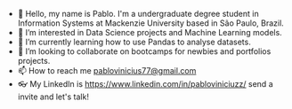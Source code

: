 - 👋 Hello, my name is Pablo. I'm a undergraduate degree student in Information Systems at Mackenzie University based in São Paulo, Brazil.
- 👀 I’m interested in Data Science projects and Machine Learning models.
- 🌱 I’m currently learning how to use Pandas to analyse datasets.
- 💞️ I’m looking to collaborate on bootcamps for newbies and portfolios projects.
- 📫 How to reach me pablovinicius77@gmail.com
- 👓 My LinkedIn is https://www.linkedin.com/in/pabloviniciuzz/ send a invite and let's talk! 

<!---
pabloviniciuzz/pabloviniciuzz is a ✨ special ✨ repository because its `README.md` (this file) appears on your GitHub profile.
You can click the Preview link to take a look at your changes.
--->
